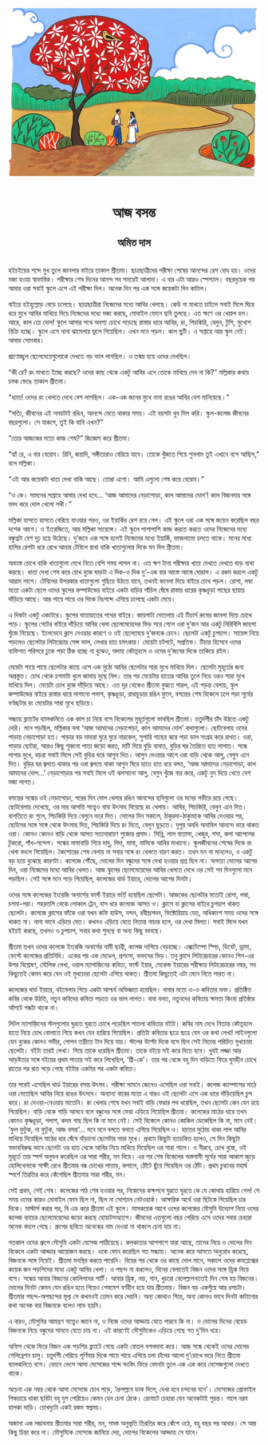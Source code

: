 <div align=center> <img src="../../metadata/images/rabibasariya/আজ-বসন্ত-অমিত-দাস.jpg" align="center"></div><br><h1 align=center>আজ বসন্ত</h1>
<h2 align=center>অমিত দাস</h2><br>হইচইয়ের শব্দে মুখ তুলে জানলার বাইরে তাকাল শ্রীতমা। ছাত্রছাত্রীদের পরীক্ষা শেষের আনন্দের রেশ বোধ হয়। ওদের মজা হওয়া স্বাভাবিক। পরীক্ষার শেষ দিনের আনন্দ সব সময়েই আলাদা। এ বার এটা আরও স্পেশ্যাল। বছরদুয়েক পর আবার ওরা সবাই স্কুলে এসে এই পরীক্ষা দিল। অনেক দিন পর এক সঙ্গে কয়েকটা দিন কাটাল।

বাইরে হইহুল্লোড় বেড়ে চলেছে। ছাত্রছাত্রীরা নিজেদের মধ্যে আবির খেলছে। কেউ না মাখতে চাইলে সবাই মিলে ঘিরে ধরে মুখে আবির মাখিয়ে দিয়ে নিজেদের মধ্যে মজা করছে, মোবাইল ফোনে ছবি তুলছে। এত ক্ষণে ওর খেয়াল হল। আরে, কাল তো দোল! স্কুলে আসার পথে অবশ্য চোখে পড়েছে রাস্তার ধারে আবির, রং, পিচকিরি, বেলুন, টুপি, মুখোশ বিক্রি হচ্ছে। স্কুলে এসে নানা ঝামেলায় ভুলে গিয়েছিল। এখন মনে পড়ল। কাল ছুটি। এ সপ্তাহে আর স্কুল নেই। আবার সোমবার।

প্রাণোচ্ছ্বল ছেলেমেয়েগুলোকে দেখতে বড় ভাল লাগছিল। ও তন্ময় হয়ে ওদের দেখছিল।

“কী রে? রং মাখতে ইচ্ছে করছে? ওদের কাছ থেকে একটু আবির এনে তোকে মাখিয়ে দেব না কি?” মল্লিকার কথায় চমক ভেঙে তাকাল শ্রীতমা।

“ধ্যাত! ওদের রং খেলতে দেখে বেশ লাগছিল। এক-এক জনের মুখে নানা রঙের আবির বেশ মানিয়েছে।”

“সত্যি, জীবনের এই সময়টাই রঙিন, আনন্দে মেতে থাকার সময়। এই বয়সটা খুব মিস করি। স্কুল-কলেজ জীবনের বছরগুলো। সে যাকগে, তুই কি যাবি এখন?”

“তোর আজকের মতো কাজ শেষ?” জিজ্ঞেস করে শ্রীতমা।

“হ্যাঁ রে, এ বার বেরোব। রিনি, জয়াদি, সঙ্গীতারাও বেরিয়ে যাবে। তোকে খুঁজতে গিয়ে শুনলাম তুই এখানে বসে আছিস,” বলে মল্লিকা।

“এই আর কয়েকটা খাতা দেখা বাকি আছে। তোরা এগো। আমি এগুলো শেষ করে বেরোব।”

“ও কে। সামনের সপ্তাহে আবার দেখা হবে... ‘আজ আমাদের নেড়াপোড়া, কাল আমাদের দোল’! কাল বিজনদার সঙ্গে ভাল করে দোল খেলো সখী।”

মল্লিকা হাসতে হাসতে বেরিয়ে যাওয়ার পরও, ওর ইয়ার্কির রেশ রয়ে গেল। এই স্কুলে ওরা এক সঙ্গে জয়েন করেছিল বছর দশেক আগে। ও ইংরেজিতে, আর মল্লিকা সায়েন্সে। এই স্কুলে পাশাপাশি কাজ করতে করতে ওদের নিজেদের মধ্যে বন্ধুত্বটা বেশ দৃঢ় হয়ে উঠেছে। দু’জনে এক সঙ্গে হলেই নিজেদের মধ্যে ইয়ার্কি, ফাজলামো চলতে থাকে। মনের মধ্যে হাসির রেশটা ধরে রেখে আবার টেবিলে রাখা বাকি খাতাগুলোর দিকে মন দিল শ্রীতমা।

অভ্যস্ত চোখে বাকি খাতাগুলো দেখে নিতে বেশি সময় লাগল না। এত ক্ষণ টানা পরীক্ষার খাতা দেখতে দেখতে ঘাড় ব্যথা করছে। খাতা দেখা শেষ করে চোখ বুজে ঘাড়টা এ দিক-ও দিক দু’-এক বার আস্তে আস্তে ঘোরাল। এ রকম করলে একটু আরাম লাগে। টেবিলের উপরকার খাতাগুলো গুছিয়ে উঠতে যাবে, তখনই জানলা দিয়ে বাইরে চোখ পড়ল। রোগা, লম্বা মতো একটা ছেলে ওদের স্কুলের কম্পাউন্ডের বাইরে একটা বাড়ির পাঁচিল ঘেঁষে রাস্তার ধারের কৃষ্ণচূড়া গাছের ছায়ায় দাঁড়িয়ে আছে। আর পায়ে পায়ে ওর দিকে নিঃশব্দে এগিয়ে চলেছে একটা মেয়ে।

এ দিকটা একটু একটেরে। স্কুলের যাতায়াতের পথের বাইরে। জায়গাটা দোতলায় এই টিচার্স রুমের জানলা দিয়ে চোখে পড়ে। স্কুলের গেটের বাইরে দাঁড়িয়ে আবির খেলা ছেলেমেয়েদের ভিড় সরে গেলে ওরা দু’জন আর একটু নিরিবিলি জায়গা খুঁজে নিয়েছে। ইলেভেনে ক্লাস নেওয়ার কারণে ও ওই ছেলেমেয়ে দু’জনকে চেনে। ছেলেটা একটু চুপচাপ। সায়েন্স নিয়ে পড়লেও ছেলেটার লিটারেচার সেন্স ভাল, লেখার হাত চমৎকার। মেয়েটা চটপটে, সপ্রতিভ। টিচার হিসেবে ওদের ব্যক্তিগত পরিসরে ঢুকে পড়া ঠিক হচ্ছে না বুঝেও, অদম্য কৌতূহলে ও ওদের দু’জনের দিকে তাকিয়ে রইল।

মেয়েটা পায়ে পায়ে ছেলেটার কাছে এসে এক মুঠো আবির ছেলেটার সারা মুখে মাখিয়ে দিল। ছেলেটা মুহূর্তের জন্য অপ্রস্তুত। চোখ থেকে চশমাটা খুলে জামায় মুছে নিল। তার পর মেয়েটার হাতের আবির তুলে নিয়ে ওরও সারা মুখে মাখিয়ে দিল। মেয়েটা চোখ বুজে দাঁড়িয়ে আছে। এত দূর থেকেও শ্রীতমা বুঝতে পারল, এই পড়ন্ত বেলায়, স্কুল কম্পাউন্ডের বাইরে রাস্তার ধারে লাগানো পলাশ, কৃষ্ণচূড়া, রাধাচূড়ার রঙিন ফুলে, বসন্তের শেষ বিকেলে ঢলে পড়া সূর্যের বর্ণচ্ছটার রং মেয়েটার সারা মুখে ছড়িয়ে।

সন্ধ্যায় ফ্ল্যাটের ব্যালকনিতে এক কাপ চা নিয়ে বসে বিকেলের মুহূর্তগুলো ভাবছিল শ্রীতমা। চতুর্দশীর চাঁদ উঠতে একটু দেরি। মনে পড়ছিল, মল্লিকার বলা ‘আজ আমাদের নেড়াপোড়া, কাল আমাদের দোল’ কথাগুলো। ছোটবেলায় ওদের পাড়ায় নেড়াপোড়া হত। পাড়ার বড় দাদারা ঘুরে ঘুরে নারকেল, সুপারি গাছের ঝরে পড়া ডাল সংগ্রহ করে রাখত। ওরা, পাড়ার ছোটরা, আরও কিছু শুকনো পাতা জড়ো করত, মাটি দিয়ে বুড়ি বানাত, বুড়ির ঘর তৈরিতে হাত লাগাত। সন্ধে লাগার মুখে, বড়রা সবাই মিলে সেই বুড়ির ঘরে আগুন দিত। আগুন দেওয়ার আগে ওরা বাড়ি থেকে আলু, বেগুন এনে দিত। বুড়ির ঘর জ্বলতে থাকার পর ওরা জ্বলতে থাকা আগুন ঘিরে হাতে হাত ধরে বলত, ‘আজ আমাদের নেড়াপোড়া, কাল আমাদের দোল...’ নেড়াপোড়ার পর সবাই মিলে ওই ঝলসানো আলু, বেগুন খুঁজে বার করে, একটু নুন দিয়ে খেতে বেশ মজা লাগত।

বসন্তের সন্ধেয় ওই নেড়াপোড়া, পরের দিন দোল খেলার রঙিন আনন্দের ছবিগুলো ওর মনের গভীরে রয়ে গেছে। ছোটবেলায় দেখেছে, ওর মার আপত্তি সত্ত্বেও বাবা উৎসাহ দিয়েছে রং খেলায়। আবির, পিচকিরি, বেলুন এনে দিত। বালতিতে রং গুলে, পিচকিরি দিয়ে বেলুনে ভরে দিত। দোলের দিন সকালে, ঠাকুরদা-ঠাকুমাকে আবির দেওয়ার পর, ছোটদের সঙ্গে সঙ্গে থেকে উৎসাহ দিত, পিচকিরি দিয়ে রং দিতে, বেলুন ছুড়তে। দুপুর অবধি অনাবিল আনন্দে ভরে থাকত ওরা। কোনও কোনও বাড়ি থেকে আসত সত্যনারায়ণ পুজোর প্রসাদ। সিন্নি, লাল বাতাসা, খেজুর, শসা, কলা আপেলের টুকরো, শাঁখ-সন্দেশ। সন্ধেয় মামাবাড়ি গিয়ে দাদু, দিদা, মামা, মামিকে আবির মাখানো। স্কুলজীবনের শেষের দিকে রং খেলা বদলে গিয়েছিল। কৈশোরের শেষ বেলায় মা সবার সঙ্গে রং খেলতে বারণ করত। তখন মন না মানলেও, ও একটু বড় হয়ে বুঝেছে কারণটা। কলেজে পৌঁছে, দোলের দিন বন্ধুদের সঙ্গে দেখা হওয়ার প্রশ্ন ছিল না। অগত্যা দোলের আগের দিন, ওরা নিজেদের মধ্যে আবির খেলত। আজ স্কুলের ছেলেমেয়েদের আবির খেলতে দেখে ওর সেই সব দিনগুলো মনে পড়ছিল। সেই সঙ্গে মনে পড়ে গিয়েছিল, কলেজের থার্ড ইয়ারে, দোলের আগের দিনটা।

ওদের সঙ্গে কলেজের ইংরেজি অনার্সের ফার্স্ট ইয়ারে ভর্তি হয়েছিল ছেলেটা। আজকের ছেলেটার মতোই রোগা, লম্বা, চশমা-পরা। শহরতলি থেকে লোকাল ট্রেন, বাস ধরে কলেজে আসত ও। ক্লাসে বা ক্লাসের বাইরে চুপচাপ থাকত ছেলেটা। কলেজে ক্লাসের ফাঁকে ওরা যখন কফি হাউস, নন্দন, রবীন্দ্রসদন, ভিক্টোরিয়ায় যেত, অধিকাংশ সময় ওদের সঙ্গে থাকত না। নানা ভাবে এড়িয়ে যেত। কখনও এড়িয়ে যেতে নিতান্ত নাচার হলে, ওর দেখা মিলত। সবাই মিলে যখন হইচই করছে, তখনও ও চুপচাপ, সবার কথা শুনছে বা অন্য কিছু ভাবছে।

শ্রীতমা তখন ওদের কলেজে ইংরেজি অনার্সের নামী ছাত্রী, কলেজ দাপিয়ে বেড়াচ্ছে। এক্সটেম্পো স্পিচ, ডিবেট, ড্রামা, ফেস্টে কলেজের প্রতিনিধি। একের পর এক মেডেল, প্রশংসা, ভক্তদের ভিড়। তবু ক্লাসে লিটারেচারের কোনও পিস-এর উপর বিশ্লেষণ, মৌলিক লেখা, ওয়াল ম্যাগাজ়িনের কবিতা, ফার্স্ট ইয়ার, সেকেন্ড ইয়ারের পরীক্ষায় লিটারেচারের নম্বর, সব কিছুতেই কেমন করে যেন ওই মুখচোরা ছেলেটা এগিয়ে থাকত। শ্রীতমা কিছুতেই এটা মেনে নিতে পারত না।

কলেজের থার্ড ইয়ারে, বইমেলায় গিয়ে একটা আশ্চর্য অভিজ্ঞতা হয়েছিল। বাবার মতো ও-ও কবিতার ভক্ত। প্রতিষ্ঠিত কবির থেকে উঠতি, নতুন কবিদের কবিতা পড়তে ওর ভাল লাগত। বাবা বলত, নতুনদের কবিতায় ক্ষমতা কিংবা প্রতিষ্ঠার আঁশটে গন্ধটা থাকে না।

লিটল ম্যাগাজ়িনের স্টলগুলোয় ঘুরতে ঘুরতে চোখে পড়েছিল পাতলা কবিতার বইটা। কবির নাম দেখে নিতান্ত কৌতূহলে হাতে নিয়ে চোখ বোলাতে গিয়ে কখন যেন হারিয়ে গিয়েছিল। প্রতিটা কবিতার ছত্রে ছত্রে যেন ওর কথা লেখা! লাইনগুলো যেন বুকের কোনও গভীর, গোপন তন্ত্রীতে টান দিয়ে যায়। স্টলের উল্টো দিকে বসে ছিল সেই নিতান্ত পরিচিত মুখচোরা ছেলেটা। বইটা তারই লেখা। গিয়ে তাকে ধরেছিল শ্রীতমা। তাকে বইয়ে সই করে দিতে হবে। খুবই লজ্জা আর আড়ষ্টতার সঙ্গে বইয়ের প্রথম পাতায় সই করে লিখেছিল, ‘শ্রী-কে’। তার পর থেকে বহু দিন বাড়িতে ফিরে ঘুমহীন চোখে রাতের পর রাত পড়ে গেছে বইটার একটার পর একটা কবিতা।

তার পরেই এসেছিল থার্ড ইয়ারের বসন্ত উৎসব। পরীক্ষা সামনে জেনেও এসেছিল ওরা সবাই। কলেজ ক্যাম্পাসের মাঠে ওরা মেতেছিল আবির নিয়ে রঙের উৎসবে। অন্যান্য বারের মতো এ বারও ওই ছেলেটা এসে এক ধারে দাঁড়িয়েছিল চুপ করে। রং দেওয়া-নেওয়ায় মাতেনি। রং খেলার শেষে যখন সবাই বাড়ি ফেরার পথ ধরেছিল, তখন ছেলেটা কেন যেন রয়ে গিয়েছিল। বাড়ি থেকে গাড়ি আসবে বলে বন্ধুদের সঙ্গে ফেরা এড়িয়ে গিয়েছিল শ্রীতমা। কলেজের মাঠের ধারে তখন কোনও কৃষ্ণচূড়া, পলাশ, কদম গাছ ছিল কি না মনে নেই। সেই বিকেলে কোনও কোকিল ডেকেছিল কি না, মনে নেই। ‘ফুল ফুটুক, না ফুটুক, আজ বসন্ত’... মনে মনে বলতে বলতে এগিয়ে গিয়েছিল ও। হাতের মুঠোয় থাকা লাল আবির মাখিয়ে দিয়েছিল মাঠের ধার ঘেঁষে দাঁড়ানো ছেলেটার সারা মুখে। প্রথমে কিছুটা হতচকিত হলেও, সে দিন কিছুটা স্বভাববিরুদ্ধ ভাবে ছেলেটা ওর হাত থেকে আবির নিয়ে মাখিয়ে দিয়েছিল ওর সারা গালে। ও নীরবে, চোখ বুজে, ওই মুহূর্তে তার স্পর্শ অনুভব করেছিল ওর সারা শরীর, মন দিয়ে। এর পর শেষ বিকেলের অস্তগামী সূর্যের সারা আকাশ জুড়ে হোলিখেলাকে সাক্ষী রেখে শ্রীতমার বন্ধ চোখের পাতায়, কপালে, ঠোঁটে ছুঁয়ে গিয়েছিল ওর ঠোঁট। প্রথম চুম্বনের মহার্ঘ স্পর্শে তিরতির করে কেঁপেছিল শ্রীতমার সারা শরীর, মন।

সেই প্রথম, সেই শেষ। কলেজের পাঠ শেষ হওয়ার পর, নিজেদের কক্ষপথে ঘুরতে ঘুরতে কে যে কোথায় হারিয়ে গেল! সে সময় ওদের কারও মোবাইল ফোন ছিল না, ছিল না সোশ্যাল নেটওয়ার্ক। আক্ষরিক অর্থে ওরা ছিটকে গিয়েছিল চার দিকে। মাস্টার্স করার পর, বি এড করে শ্রীতমা এই স্কুলে। মাসকয়েক আগে ওদের কলেজের মৌসুমি উদ্যোগ নিয়ে ওদের কলেজ ব্যাচের ছেলেমেয়েদের জড়ো করছে হোয়াটসঅ্যাপে। জীবনের এতগুলো বছর পেরিয়ে এসে ওদের সবার চেহারা অনেক বদলে গেছে। গ্রুপের ছবিতে অনেকের নাম দেওয়া না থাকলে চেনা যায় না।

গতকাল ওদের গ্রুপে মৌসুমি একটা মেসেজ পাঠিয়েছে। কলকাতার আশপাশে যারা আছে, তাদের নিয়ে ও দোলের দিন বিকেলে একটা আড্ডার আয়োজন করছে। ওকে ফোন করেছিল গত সন্ধ্যায়। অনেক করে আসতে অনুরোধ করেছে, বিজনকে সঙ্গে নিয়েই। শ্রীতমা মনস্থির করতে পারেনি। বিয়ের পর থেকে ওর কাছে দোল মানে, সকালে ওদের কমপ্লেক্সের কয়েক জন পড়শিদের মধ্যে একটু আবির খেলা। ও পছন্দ না করলেও, দিনের বেলাতেই বিজন ওদের সঙ্গে ড্রিঙ্ক নিয়ে বসে। সন্ধেয় আবার বিজনের কোলিগদের পার্টি। আবার ড্রিঙ্ক, নাচ, গান, খুচরো বেলেল্লাপনাতেই দিন শেষ হয় বিজনের। দোলের দিনটা কেমন যেন রঙিন হতে গিয়েও শেষমেশ বর্ণহীন হয়ে যায় শ্রীতমার। বিজন বড় একগুঁয়ে আর রগচটা। শ্রীতমার পছন্দ-অপছন্দের মূল্য সে কখনওই তেমন করে দেয়নি। অন্য কোথাও গিয়ে, অন্য কোনও ভাবে দিনটা কাটানোর কথা অনেক বার বিজনকে বলেও লাভ হয়নি।

এ বারও, মৌসুমির আমন্ত্রণ সত্ত্বেও জানে না, ও নিজে ওদের আড্ডায় যেতে পারবে কি না। ও দোলের দিনের বেহেড বিজনকে নিয়ে বন্ধুদের সামনে যেতে চায় না। এই কারণেই মৌসুমিকেও এড়িয়ে গেছে গত দু’দিন ধরে।

অফিস থেকে ফিরে বিজন এক পড়শির ফ্ল্যাটে গেছে একটা বোতল বগলদাবা করে। আজ সন্ধে থেকেই ওদের দোলের সেলিব্রেশন চালু। চতুর্দশী পেরিয়ে পূর্ণিমার দিকে পায়ে পায়ে এগিয়ে চলা চাঁদের আলো দু’চোখে ভরে নিতে শ্রীতমা ব্যালকনিতে বসে। ফোনে ভেসে আসা মেসেজের শব্দে সংবিৎ ফিরে ফোনটা তুলে এক এক করে মেসেজগুলো দেখতে থাকে।

অচেনা এক নম্বর থেকে আসা মেসেজে চোখ পড়ে, ‘ভ্রুপল্লবে ডাক দিলে, দেখা হবে চন্দনের বনে’। মেসেজের প্রোফাইল পিকচারে থাকা ছবিটা বহু যুগ পেরিয়েও কেমন যেন চেনা ঠেকে। রোগাটে চেহারা যেন অনেকটাই পুরন্ত। গালে নরম হালকা দাড়ি। চোখদুটো একই রকম স্বপ্নময়।

অজানা এক সম্ভাবনায় শ্রীতমার সারা শরীর, মন, সমস্ত অনুভূতি তিরতির করে কেঁপে ওঠে, বহু বছর পর আবার। সে আর কিছু চিন্তা করে না। মৌসুমিকে মেসেজে জানিয়ে দেয়, দোলের বিকেলের আড্ডায় সে যাবে।